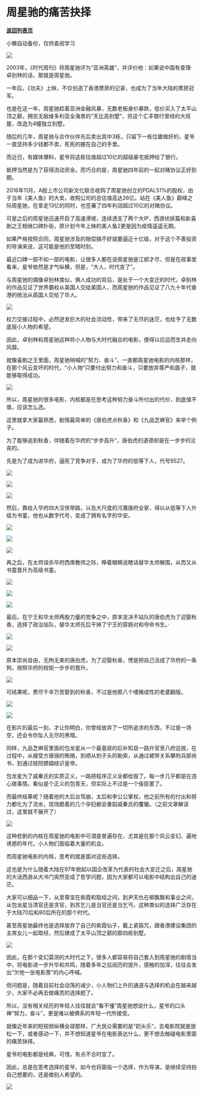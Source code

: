 # 周星驰的痛苦抉择

[**返回列表页**](/gzh/政事堂2019)

小懒自动备份，仅供查阅学习

![](https://mmbiz.qpic.cn/mmbiz_png/rxhS23yu8cPaoFfYbHia54xsMfxBVDEw1ISN8wTFpNOKYhgHpl1xuGjrfvHf58zib4OFB4iaNdLPbCvg6pZDk8J0A/640?wx_fmt=png)

  

  

2003年，《时代周刊》将周星驰评为“亚洲英雄”，并评价他：如果说中国有查理·卓别林的话，那就是周星驰。

  

一年后，《功夫》上映，不仅创造了香港票房的记录，也成为了当年大陆的票房冠军。

  

也是在这一年，周星驰趁着亚洲金融风暴，无数老板身价暴跌，低价买入了太平山顶之巅，拥览无敌维多利亚全海景的“天比高别墅”，将这个汇丰银行曾经的大班屋，改造为4幢独立别墅。

  

随后的几年，周星驰与合作伙伴先后卖出其中3栋，只留下一栋位置做好的，星爷一直坚持多少钱都不卖，死死的握在自己的手里。  

  

而近日，有媒体爆料，星爷将这栋估值超过10亿的超级豪宅抵押给了银行。

  

抵押当然是为了获得流动资金。而巧合的是，周星驰四年前的一起对赌协议正好到期。

  

2016年11月，A股上市公司新文化联合收购了周星驰创立的PDAL51%的股权，由于当年《美人鱼》的大卖，收购公司的总估值高达26亿。站在《美人鱼》巅峰之际周星驰，在拿走13亿的同时，也签署了四年利润超过10亿的对赌协议。

  

可是之后的周星驰迅速开启了高速滑坡，连续透支了两个大IP，西游伏妖篇和新喜剧之王相继口碑扑街，原计划今年上映的美人鱼2更是因为疫情遥遥无期。

  

如果严格按照合同，周星驰涉及的赔偿搞不好就要逼近十亿级，对于这个不善投资的导演来说，这可能是他的至暗时刻。

  

最近口碑一部不如一部的电影，让很多人都在说周星驰是江郎才尽，但是在政事堂看来，星爷依然是才气纵横，但是，“大人，时代变了”。

  

与周星驰的偶像卓别林类似，俩人成功的背后，是处于一个大变迁的时代，卓别林的作品见证了世界霸权从英国人交给美国人，而周星驰的作品见证了八九十年代香港的统治从英国人交给了华人。

  

![](https://mmbiz.qpic.cn/mmbiz_jpg/rxhS23yu8cPaoFfYbHia54xsMfxBVDEw1sc1DLBrBIq1E04icPhh6o3g8RTUpKE3M4BFOZnJuA1HrDCsMR9kE54Q/640?wx_fmt=jpeg)

  

权力交接过程中，必然迸发巨大的社会流动性，带来了无尽的迷茫，也给予了无数底层小人物的希望。

  

因此，卓别林和周星驰这种将小人物与大时代融合的电影，便得以应运而生并走向风靡。

  

就像喜剧之王里面，周星驰呐喊的“努力、奋斗”，一直都周星驰电影的内核那样，在那个风云变坏的时代，“小人物”只要付出努力和奋斗，只要放弃尊严和面子，就能够取得成功。  

  

![](https://mmbiz.qpic.cn/mmbiz_png/rxhS23yu8cPaoFfYbHia54xsMfxBVDEw1XW2We0jcxRCXmtsD7rcbxVRsutgOqoiciaVk5iapOib6Eic7xQCsCJqyonA/640?wx_fmt=png)

  

所以，周星驰的很多电影，内核都是在思考这种努力奋斗所付出的代价，到底值不值，应该怎么选。  

  

这里就拿大家最熟悉，剧情最简单的《唐伯虎点秋香》和《九品芝麻官》来举个例子。

  

为了能够追到秋香，伴随着在华府的“步步高升”，唐伯虎的道德却是在一步步的沦丧的。

  

先是为了成为进华府，逼死了竞争对手，成为了华府的低等下人，代号9527。

  

![](https://mmbiz.qpic.cn/mmbiz_png/rxhS23yu8cPaoFfYbHia54xsMfxBVDEw1jfpxfgpThpsnibzlqYPZRZpL6c2iaibvvoiabIhicferPtdz9ym2xGqjeOQ/640?wx_fmt=png)

![](https://mmbiz.qpic.cn/mmbiz_png/rxhS23yu8cPaoFfYbHia54xsMfxBVDEw1L5eWlpJsF8VL7mdsg1e8W7RkMSoR3K3pZO9luL7XyxCVa9HkU0LbJA/640?wx_fmt=png)

![](https://mmbiz.qpic.cn/mmbiz_png/rxhS23yu8cPaoFfYbHia54xsMfxBVDEw1TpKemZkJhVWqaRd0sDemkAqm4dpLOZ1M4amvmJ3AbmxB28yev3dIsw/640?wx_fmt=png)

  

然后，靠给入华府四大淫侠带路，以及大尺度的污蔑唐府全家，得以从低等下人升级为书童，他也从数字代号，变成了拥有名字的华安。  

  

![](https://mmbiz.qpic.cn/mmbiz_png/rxhS23yu8cPaoFfYbHia54xsMfxBVDEw1H3fRr4XJnPlFRQw7WGsAhumks4ia4iaSdpay3ZDP5f83okPibnJtb7wsg/640?wx_fmt=png)

![](https://mmbiz.qpic.cn/mmbiz_png/rxhS23yu8cPaoFfYbHia54xsMfxBVDEw1SozzI9lZ3ic2mtNJteSudrfW9G7y8DNuvXEsG1vXviaQU9BcTwzQcSow/640?wx_fmt=png)

![](https://mmbiz.qpic.cn/mmbiz_png/rxhS23yu8cPaoFfYbHia54xsMfxBVDEw163MSj4U2aEcWfEBo0qC5M4lY2P7YPicVDPEqaxJicPuniaibrvHy0psWyQ/640?wx_fmt=png)

  

再之后，在太师误杀华府西席教师之际，睁着眼睛说瞎话替华太师解围，从而又从书童晋升为高级书童。  

  

![](https://mmbiz.qpic.cn/mmbiz_png/rxhS23yu8cPaoFfYbHia54xsMfxBVDEw1iaGuMyaDHCH9fPhntqURMb1EondOkibRIa87zzKnZfkcUERo0NGqJxUQ/640?wx_fmt=png)

![](https://mmbiz.qpic.cn/mmbiz_png/rxhS23yu8cPaoFfYbHia54xsMfxBVDEw16zicgZ4Pj79DR3TFr54bWpn1H2vibtnx34SdjsDmPkKBk5mf2uhJtz2Q/640?wx_fmt=png)

![](https://mmbiz.qpic.cn/mmbiz_png/rxhS23yu8cPaoFfYbHia54xsMfxBVDEw1xXex6kOgzz3IYJHRErw5kgtkxzXcUibiaDJ1ibEZmDAyIzCQb18ocMCicw/640?wx_fmt=png)

  

最后，在宁王和华太师两股力量的党争之中，原本坚决不站队的唐伯虎为了迎娶秋香，选择了政治站队，替华太师先后干掉了宁王的穿肠对和夺命书生。·

  

![](https://mmbiz.qpic.cn/mmbiz_png/rxhS23yu8cPaoFfYbHia54xsMfxBVDEw1FW1XdAMV1xTJsC50zrBS9Rk9lQ9JuoIsVvzZpsW2fAQgZhReQtmpHg/640?wx_fmt=png)

![](https://mmbiz.qpic.cn/mmbiz_png/rxhS23yu8cPaoFfYbHia54xsMfxBVDEw119qlf99k7AQiaz8XZEI6uAm4ib8zVJ51TBLLBJWtjSYKYfXLUF7gZrvw/640?wx_fmt=png)

  

原本崇尚自由，无拘无束的唐伯虎，为了迎娶秋香，愣是把自己活成了华府的一条狗，按照华府的规矩一步步的晋升。  

  

![](https://mmbiz.qpic.cn/mmbiz_jpg/rxhS23yu8cPaoFfYbHia54xsMfxBVDEw1bbiaPo6cYMWpBb2MibvtmvNxOoNMuPdr5yjpe0em5hR42lj0VDKlMQ1A/640?wx_fmt=jpeg)

  

可结果呢，费尽千辛万苦娶到的秋香，不过是他那八个嗜赌成性的老婆翻版。

  

![](https://mmbiz.qpic.cn/mmbiz_png/rxhS23yu8cPaoFfYbHia54xsMfxBVDEw1tsx5a0ial92OZxdnWIjSYVX9lo2IibV8EcKG1ecNVUocYjnboMGz0CKg/640?wx_fmt=png)

![](https://mmbiz.qpic.cn/mmbiz_png/rxhS23yu8cPaoFfYbHia54xsMfxBVDEw1TH4bBNSmu42zxwadxcuUgfnDsYohgOotstYVXMUC1nSWByCKMHicNUg/640?wx_fmt=png)

  

在影片的最后一刻，才让你明白，你曾经放弃了一切所追求的东西，不过是一场空，还会令你坠入无尽的黑暗。

  

同样，九品芝麻官里面的包龙星从一个最基层的后补知县一路升官至八府巡按，在过程中，从接受方唐镜的贿赂，到顺从豹子头的勒索，从通过裙带关系攀附兵部尚书，到通过妓院嫖娼结识皇帝。

  

包龙星为了戚秦氏的实质正义，一路把程序正义全都给毁了。每一步几乎都是在违心做事情。看似是个正义的包青天，但实际上不过是一个佞臣罢了。

  

而最终结果呢？随着他的大后台驾崩，太后和李公公掌权，他之前所有的付出和努力都化为了流水，现场跪着的几个孕妇都会重蹈戚秦氏的覆辙。（之前文章解读过，这里就不展开了）  

  

![](https://mmbiz.qpic.cn/mmbiz_png/rxhS23yu8cPaoFfYbHia54xsMfxBVDEw1K1GIFocfC51ibRllTO0cP3rUbdYvFmvuUkEvIF6Ys2WcR3IDpUR2ZZA/640?wx_fmt=png)

  

这种悲剧的内核在周星驰的电影中可谓是普遍存在，尤其是在那个风云变幻、遍地诱惑的年代，小人物们面临着大量的机会。

  

而周星驰电影的内核，思考的就是面对这些选择。

  

这也是为什么随着大陆在97年掀起以国企改革为代表的社会大变迁之后，周星驰的大话西游从大冷门突然变成了哲学问题，因为大家都可以电影中结构出自己的迷茫。  

  

大家可以细品一下，从至尊宝在紫霞和取经之间，到尹天仇在柳飘飘和事业之间，从包龙星当清官还是贪官，到苏乞儿是当官还是当乞丐，这种类似的选择广泛存在于大陆70后和80后所在的那个时代。

  

甚至周星驰最终也是选择放弃了自己的紫霞仙子，戴上紧箍咒，跟香港建设集团的主席女儿一起取经，然后建成了太平山顶之巅的那四栋别墅。

  

![](https://mmbiz.qpic.cn/mmbiz_jpg/rxhS23yu8cPaoFfYbHia54xsMfxBVDEw1BohvesPtCWbyxShauw4e0hn3y6s4X8ApTiboFHWybUpjfPSFSnJLC1A/640?wx_fmt=jpeg)

  

因此，在那个变幻莫测的大时代之下，很多人都容易将自己套入到周星驰的剧情当中，将电影进一步升华和共鸣，随着多年之后阅历的提升，感触的加深，往往会发出“欠他一张电影票”的内心呼喊。

  

但问题是，随着目前社会动荡的减少，小人物们上升的通道与选择的机会在越来越少，大家不必再去做痛苦的选择题了。

  

所以，没有相关经历的年轻人往往就会“看不懂”周星驰想说什么，星爷的口头禅“努力，奋斗”，更是难以被佛系的年轻一代所接受。

  

就像近年来的短视频纵横全球那样，广大民众需要的是“奶头乐”，去电影院就是放松一下，或者感动一下，并不想知道星爷在电影表达什么，更不想去触碰电影里面的痛苦抉择。

  

星爷的电影都是经典，可惜，有点不合时宜了。  

  

因此，总是在思考选择的星爷，如今也将面临一个选择，作为导演，是继续坚持拍自己想要的，还是做别人希望的。  

  

![](https://mmbiz.qpic.cn/mmbiz_jpg/rxhS23yu8cPp0iaKAfe0ZsWfgGcY72o9Nror8TicrtnlDsqzY7y4Kum4fM3X0FMEGlbvm9HvZUiaETSnLt4DHNLbQ/640?wx_fmt=jpeg)


